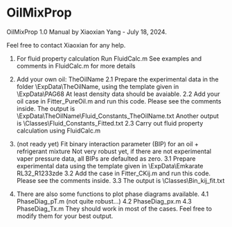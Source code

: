 # OilMixProp

OilMixProp 1.0 Manual by Xiaoxian Yang - July 18, 2024.

Feel free to contact Xiaoxian for any help.

1. For fluid property calculation
    Run FluidCalc.m
	See examples and comments in FluidCalc.m for more details

2. Add your own oil: TheOilName
   2.1 Prepare the experimental data in the folder \ExpData\TheOilName, using the template given in \ExpData\PAG68
       At least density data should be avaiable. 
   2.2 Add your oil case in Fitter_PureOil.m and run this code. Please see the comments inside.
	   The output is \ExpData\TheOilName\Fluid_Constants_TheOilName.txt
	   Another output is \Classes\Fluid_Constants_Fitted.txt
   2.3 Carry out fluid property calculation using FluidCalc.m

3. (not ready yet) Fit binary interaction parameter  (BIP) for an oil + refrigerant mixture
   Not very robust yet, if there are not experimental vaper pressure data, all BIPs are defaulted as zero.
   3.1 Prepare experimental data using the template given in \ExpData\Emkarate RL32_R1233zde
   3.2 Add the case in Fitter_CKij.m and run this code. Please see the comments inside.
   3.3 The output is \Classes\Bin_kij_fit.txt

4. There are also some functions to plot phase diagrams available. 
   4.1 PhaseDiag_pT.m (not quite robust...)
   4.2 PhaseDiag_px.m
   4.3 PhaseDiag_Tx.m
   They should work in most of the cases. Feel free to modify them for your best output. 

